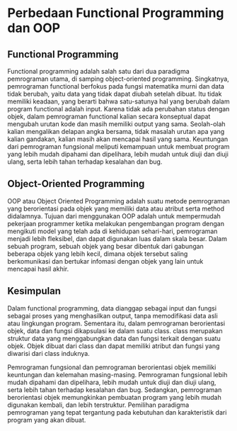 # Perbedaan Functional Programming dan OOP

## Functional Programming
Functional programming adalah salah satu dari dua paradigma pemrograman utama, di samping object-oriented programming. Singkatnya, pemrograman functional berfokus pada fungsi matematika murni dan data tidak berubah, yaitu data yang tidak dapat diubah setelah dibuat. Itu tidak memiliki keadaan, yang berarti bahwa satu-satunya hal yang berubah dalam program functional adalah input. Karena tidak ada perubahan status dengan objek, dalam pemrograman functional kalian secara konseptual dapat mengubah urutan kode dan masih memiliki output yang sama. Seolah-olah kalian mengalikan delapan angka bersama, tidak masalah urutan apa yang kalian gandakan, kalian masih akan mencapai hasil yang sama. Keuntungan dari pemrograman fungsional meliputi kemampuan untuk membuat program yang lebih mudah dipahami dan dipelihara, lebih mudah untuk diuji dan diuji ulang, serta lebih tahan terhadap kesalahan dan bug.

## Object-Oriented Programming
OOP atau Object Oriented Programming adalah suatu metode pemrograman yang berorientasi pada objek yang memiliki data atau atribut serta method didalamnya. Tujuan dari menggunakan OOP adalah untuk mempermudah pekerjaan programmer ketika melakukan pengembangan program dengan mengikuti model yang telah ada di kehidupan sehari-hari, pemrograman menjadi lebih fleksibel, dan dapat digunakan luas dalam skala besar. Dalam sebuah program, sebuah objek yang besar dibentuk dari gabungan beberapa objek yang lebih kecil, dimana objek tersebut saling berkomunikasi dan bertukar infomasi dengan objek yang lain untuk mencapai hasil akhir.

## Kesimpulan
Dalam functional programming, data dianggap sebagai input dan fungsi sebagai proses yang menghasilkan output, tanpa memodifikasi data asli atau lingkungan program. Sementara itu, dalam pemrograman berorientasi objek, data dan fungsi dikapsulasi ke dalam suatu class. class merupakan struktur data yang menggabungkan data dan fungsi terkait dengan suatu objek. Objek dibuat dari class dan dapat memiliki atribut dan fungsi yang diwarisi dari class induknya.

Pemrograman fungsional dan pemrograman berorientasi objek memiliki keuntungan dan kelemahan masing-masing. Pemrograman fungsional lebih mudah dipahami dan dipelihara, lebih mudah untuk diuji dan diuji ulang, serta lebih tahan terhadap kesalahan dan bug. Sedangkan, pemrograman berorientasi objek memungkinkan pembuatan program yang lebih mudah digunakan kembali, dan lebih terstruktur. Pemilihan paradigma pemrograman yang tepat tergantung pada kebutuhan dan karakteristik dari program yang akan dibuat.
